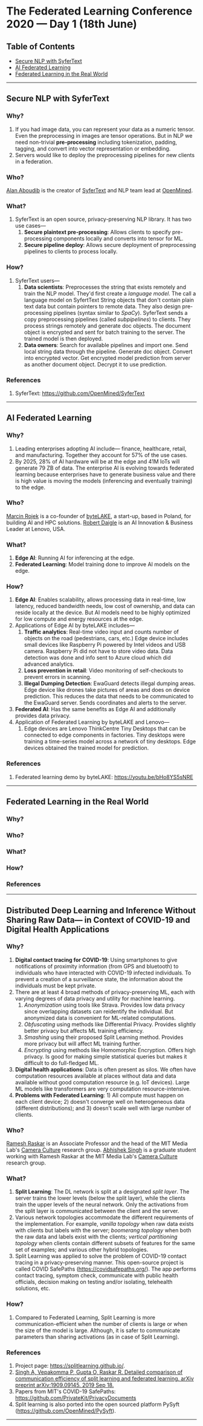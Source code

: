 # The Federated Learning Conference 2020 — Day 1 (18th June)



## Table of Contents

- [Secure NLP with SyferText](#secure-nlp-with-syfertext)
- [AI Federated Learning](#ai-federated-learning)
- [Federated Learning in the Real World](#federated-learning-in-the-real-world)

____

## Secure NLP with SyferText

### Why?

1. If you had image data, you can represent your data as a numeric tensor. Even the preprocessing in images are tensor operations. But in NLP we need non-trivial **pre-processing** including tokenization, padding, tagging, and convert into vector representation or embedding.
2. Servers would like to deploy the preprocessing pipelines for new clients in a federation.

### Who?

[Alan Aboudib](https://blog.openmined.org/author/alan/) is the creator of [SyferText](https://github.com/OpenMined/SyferText) and NLP team lead at [OpenMined](https://www.openmined.org/).

### What?

1. SyferText is an open source, privacy-preserving NLP library. It has two use cases—
   1. **Secure plaintext pre-processing**: Allows clients to specify pre-processing components locally and converts into tensor for ML.
   2. **Secure pipeline deploy**: Allows secure deployment of preprocessing pipelines to clients to process locally.

### How?

1. SyferText users—
   1. **Data scientists**: Preprocesses the string that exists remotely and train the NLP model. They'd first create a *language model*. The call a language model on SyfertText String objects that don't contain plain text data but contain pointers to remote data. They also design pre-processing pipelines (syntax similar to *SpaCy*). SyferText sends a copy preprocessing pipelines (called *subpipelines*) to clients. They process strings remotely and generate doc objects. The document object is encrypted and sent for batch training to the server. The trained model is then deployed.
   2. **Data owners**: Search for available pipelines and import one. Send local string data through the pipeline. Generate doc object. Convert into encrypted vector. Get encrypted model prediction from server as another document object. Decrypt it to use prediction.

### References

1. SyferText: https://github.com/OpenMined/SyferText

____

## AI Federated Learning

### Why?

1. Leading enterprises adopting AI include— finance, healthcare, retail, and manufacturing. Together they account for 57% of the use cases.
2. By 2025, 28% of AI hardware will be at the edge and 41M IoTs will generate 79 ZB of data. The enterprise AI is evolving towards federated learning because enterprises have to generate business value and there is high value is moving the models (inferencing and eventually training) to the edge.

### Who?

[Marcin Rojek](https://www.linkedin.com/in/marcinrojek/) is a co-founder of [byteLAKE](https://www.bytelake.com/en/), a start-up, based in Poland, for building AI and HPC solutions. [Robert Daigle](https://www.linkedin.com/in/rdaigle/) is an AI Innovation & Business Leader at Lenovo, USA.

### What?

1. **Edge AI**: Running AI for inferencing at the edge.
2. **Federated Learning**: Model training done to improve AI models on the edge.

### How?

1. **Edge AI**: Enables scalability, allows processing data in real-time, low latency, reduced bandwidth needs, low cost of ownership, and data can reside locally at the device. But AI models need to be highly optimized for low compute and energy resources at the edge.
2. Applications of Edge AI by byteLAKE includes—
   1. **Traffic analytics**: Real-time video input and counts number of objects on the road (pedestrians, cars, etc.) Edge device includes small devices like Raspberry Pi powered by Intel videos and USB camera. Raspberry Pi did not have to store video data. Data detection was done and info sent to Azure cloud which did advanced analytics.
   2. **Loss prevention in retail**: Video monitoring of self-checkouts to prevent errors in scanning.
   3. **Illegal Dumping Detection**: EwaGuard detects illegal dumping areas. Edge device like drones take pictures of areas and does on device prediction. This reduces the data that needs to be communicated to the EwaGuard server. Sends coordinates and alerts to the server.
3. **Federated AI**: Has the same benefits as Edge AI and additionally provides data privacy.
4. Application of Federated Learning by byteLAKE and Lenovo—
   1. Edge devices are Lenovo ThinkCentre Tiny Desktops that can be connected to edge components in factories. Tiny desktops were training a time-series model across a network of tiny desktops. Edge devices obtained the trained model for prediction.

### References

1. Federated learning demo by byteLAKE: https://youtu.be/bHo8YS5sNRE

____

## Federated Learning in the Real World

### Why?



### Who?



### What?



### How?



### References



____



## Distributed Deep Learning and Inference Without Sharing Raw Data— in Context of COVID-19 and Digital Health Applications

### Why?

1. **Digital contact tracing for COVID-19**: Using smartphones to give notifications of proximity information (from GPS and bluetooth) to individuals who have interacted with COVID-19 infected individuals. To prevent a creation of a surveillance state, the information about the individuals must be kept private. 
2. There are at least 4 broad methods of privacy-preserving ML, each with varying degrees of data privacy and utility for machine learning.
   1. *Anonymization* using tools like Strava. Provides low data privacy since overlapping datasets can reidentify the individual. But anonymized data is convenient for ML-related computations.
   2. *Obfuscating* using methods like Differential Privacy. Provides slightly better privacy but affects ML training efficiency.
   3. *Smashing* using their proposed Split Learning method. Provides more privacy but will affect ML training further.
   4. *Encrypting* using methods like Homomorphic Encryption. Offers high privacy. Is good for making simple statistical queries but makes it difficult to do full-fledged ML.
3. **Digital health applications**: Data is often present as silos. We often have computation resources available at places without data and data available without good computation resource (e.g. IoT devices). Large ML models like transformers are very computation resource-intensive.
4. **Problems with Federated Learning**: 1) All compute must happen on each client device; 2) doesn't converge well on heterogeneous data (different distributions); and 3) doesn't scale well with large number of clients.

### Who?

[Ramesh Raskar](https://www.media.mit.edu/people/raskar/overview/) is an Associate Professor and the head of the MIT Media Lab's [Camera Culture](https://www.media.mit.edu/groups/camera-culture/overview/) research group. [Abhishek Singh](https://www.media.mit.edu/people/abhi24/overview/) is a graduate student working with Ramesh Raskar at the MIT Media Lab's [Camera Culture](https://www.media.mit.edu/groups/camera-culture/overview/) research group.

### What?

1. **Split Learning**: The DL network is split at a designated *split layer*. The server trains the lower levels (below the split layer), while the clients train the upper levels of the neural network. Only the activations from the split layer is communicated between the client and the server.
2. Various network topologies accommodate the different requirements of the implementation. For example, *vanilla topology* when raw data exists with clients but labels with the server; *boomerang topology* when both the raw data and labels exist with the clients; *vertical partitioning topology* when clients contain different subsets of features for the same set of examples; and various other hybrid topologies.
3. Split Learning was applied to solve the problem of COVID-19 contact tracing in a privacy-preserving manner. This open-source project is called COVID SafePaths (https://covidsafepaths.org/). The app performs contact tracing, symptom check, communicate with public health officials, decision making on testing and/or isolating, telehealth solutions, etc.

### How?

1. Compared to Federated Learning, Split Learning is more communication-efficient when the number of clients is large or when the size of the model is large. Although, it is safer to communicate parameters than sharing activations (as in case of Split Learning).

### References

1. Project page: https://splitlearning.github.io/.
2. [Singh A, Vepakomma P, Gupta O, Raskar R. Detailed comparison of communication efficiency of split learning and federated learning. arXiv preprint arXiv:1909.09145. 2019 Sep 18.](https://arxiv.org/pdf/1909.09145.pdf)
3. Papers from MIT's COVID-19 SafePaths: https://github.com/PrivateKit/PrivacyDocuments
4. Split learning is also ported into the open sourced platform PySyft (https://github.com/OpenMined/PySyft).

____



